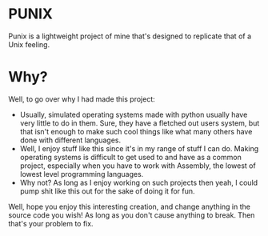 # PUNIX
Punix is a lightweight project of mine that's designed to replicate that of a Unix feeling.

# Why?
Well, to go over why I had made this project:

- Usually, simulated operating systems made with python usually have very little to do in them. Sure, they have a fletched out users system, but that isn't enough to make such cool things like what many others have done with different languages.
- Well, I enjoy stuff like this since it's in my range of stuff I can do. Making operating systems is difficult to get used to and have as a common project, especially when you have to work with Assembly, the lowest of lowest level programming languages.
- Why not? As long as I enjoy working on such projects then yeah, I could pump shit like this out for the sake of doing it for fun.

Well, hope you enjoy this interesting creation, and change anything in the source code you wish! As long as you don't cause anything to break. Then that's your problem to fix.